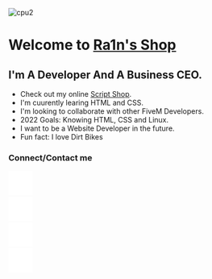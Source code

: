 ![cpu2](https://user-images.githubusercontent.com/99132840/168271657-3aa0f929-909f-4307-b707-2d07583c8bde.png)

# Welcome to [Ra1n's Shop][shop]

## I'm A Developer And A Business CEO.

- Check out my online [Script Shop][shop].
- I'm cuurently learing HTML and CSS.
- I'm looking to collaborate with other FiveM Developers.
- 2022 Goals: Knowing HTML, CSS and Linux.
- I want to be a Website Developer in the future.
- Fun fact: I love Dirt Bikes

### Connect/Contact me

[![Website](./img/globe-dark.svg)][shop]<br/>
[![Twitter](./img/twitter-dark.svg)][twitter]<br/>
[![Youtube](./img/youtube-dark.svg)][youtube]<br/>
[![Github](./img/github-dark.svg)][github]<br/>

[shop]: https://bit.ly/3FgylEn
[twitter]: https://twitter.com/L1ghtex21
[github]: https://github.com/Ra1n6666?tab=repositories
[youtube]: https://www.youtube.com/channel/UC8EsPwHSKYxk4l59pnPd96g
